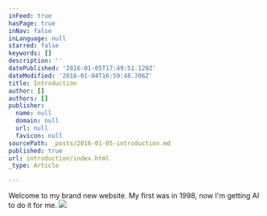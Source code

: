 ```yaml
---
inFeed: true
hasPage: true
inNav: false
inLanguage: null
starred: false
keywords: []
description: ''
datePublished: '2016-01-05T17:49:51.129Z'
dateModified: '2016-01-04T16:59:48.706Z'
title: Introduction
author: []
authors: []
publisher:
  name: null
  domain: null
  url: null
  favicon: null
sourcePath: _posts/2016-01-05-introduction.md
published: true
url: introduction/index.html
_type: Article

---
```

Welcome to my brand new website. My first was in 1998, now I'm getting AI to do it for me.
![](https://the-grid-user-content.s3-us-west-2.amazonaws.com/1be0ab96-fc82-4d41-9be6-03749277860e.jpg)